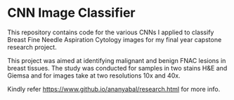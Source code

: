 # CNN Image Classifier

This repository contains code for the various CNNs I applied to classify Breast Fine Needle Aspiration Cytology images for my final year capstone research project.

This project was aimed at identifying malignant and benign FNAC lesions in breast tissues. 
The study was conducted for samples in two stains H&E and Giemsa and for images take at two resolutions 10x and 40x.

Kindly refer https://www.github.io/ananyabal/research.html for more info.
